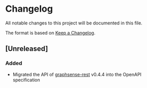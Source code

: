 # Changelog
All notable changes to this project will be documented in this file.

The format is based on [Keep a Changelog](https://keepachangelog.com/en/1.0.0/).

## [Unreleased] 

### Added

- Migrated the API of [graphsense-rest](https://github.com/graphsense/graphsense-rest) v0.4.4 into the OpenAPI specification

